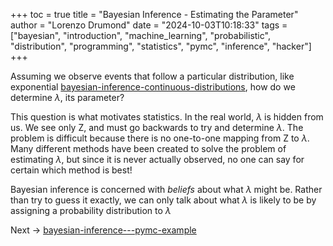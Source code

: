 +++
toc = true
title = "Bayesian Inference - Estimating the Parameter"
author = "Lorenzo Drumond"
date = "2024-10-03T10:18:33"
tags = ["bayesian",  "introduction",  "machine_learning",  "probabilistic",  "distribution",  "programming",  "statistics",  "pymc",  "inference",  "hacker"]
+++



Assuming we observe events that follow a particular distribution, like exponential [bayesian-inference-continuous-distributions](/wiki/bayesian-inference-continuous-distributions/), how do we determine $\lambda$, its parameter?

This question is what motivates statistics. In the real world, $\lambda$ is hidden from us. We see only Z, and must go backwards to try and determine $\lambda$. The problem is difficult because there is no one-to-one mapping from Z to $\lambda$. Many different methods have been created to solve the problem of estimating $\lambda$, but since it is never actually observed, no one can say for certain which method is best!

Bayesian inference is concerned with _beliefs_ about what $\lambda$ might be. Rather than try to guess it exactly, we can only talk about what $\lambda$ is likely to be by assigning a probability distribution to $\lambda$

Next -> [bayesian-inference---pymc-example](/wiki/bayesian-inference---pymc-example/)
